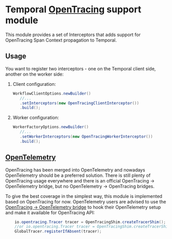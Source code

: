 # Temporal [OpenTracing](https://opentracing.io/) support module

This module provides a set of Interceptors that adds support for OpenTracing Span Context propagation to Temporal.

## Usage

You want to register two interceptors - one on the Temporal client side, another on the worker side:

1. Client configuration:
    ```java
    WorkflowClientOptions.newBuilder()
       //...
       .setInterceptors(new OpenTracingClientInterceptor())
       .build();
    ```
2. Worker configuration:
    ```java
    WorkerFactoryOptions.newBuilder()
       //...
       .setWorkerInterceptors(new OpenTracingWorkerInterceptor())
       .build();
    ```

## [OpenTelemetry](https://opentelemetry.io/)

OpenTracing has been merged into OpenTelemetry and nowadays OpenTelemetry should be a preferred solution.
There is still plenty of OpenTracing usage everywhere and there is an official OpenTracing -> OpenTelemetry bridge,
but no OpenTelemetry -> OpenTracing bridges.

To give the best coverage in the simplest way, this module is implemented based on OpenTracing for now.
OpenTelemetry users are advised to use the 
[OpenTracing -> OpenTelemetry bridge](https://github.com/open-telemetry/opentelemetry-java/tree/main/opentracing-shim) 
to hook their OpenTelemetry setup and make it available for OpenTracing API:

```java
    io.opentracing.Tracer tracer = OpenTracingShim.createTracerShim();
    //or io.opentracing.Tracer tracer = OpenTracingShim.createTracerShim(openTelemetry);
    GlobalTracer.registerIfAbsent(tracer);
```


